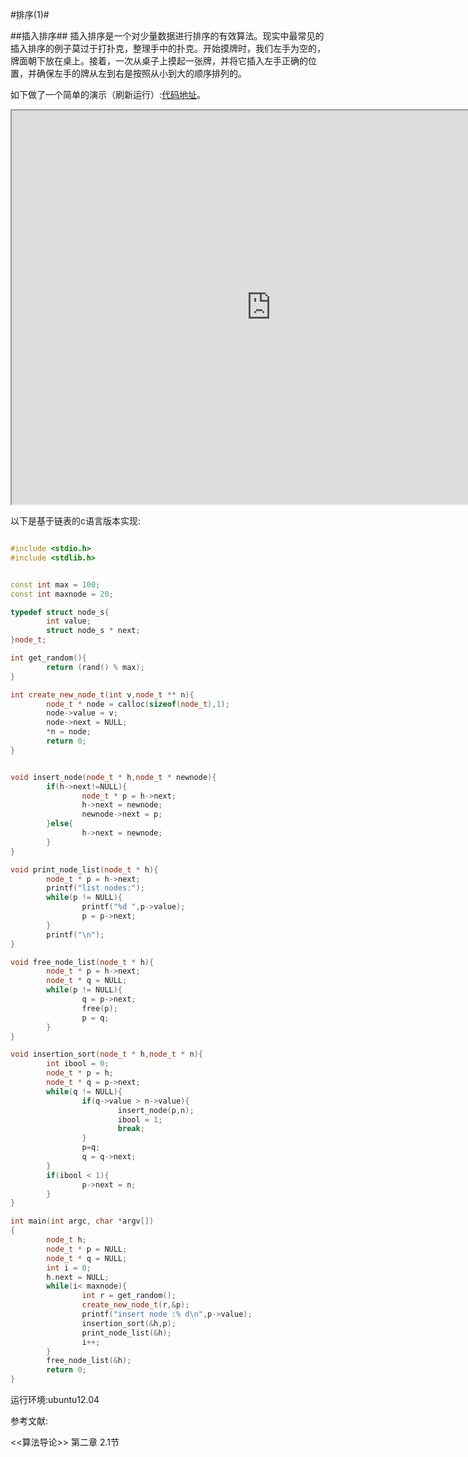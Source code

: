 #排序(1)#


##插入排序##
插入排序是一个对少量数据进行排序的有效算法。现实中最常见的插入排序的例子莫过于打扑克，整理手中的扑克。开始摸牌时，我们左手为空的，牌面朝下放在桌上。接着，一次从桌子上摸起一张牌，并将它插入左手正确的位置，并确保左手的牌从左到右是按照从小到大的顺序排列的。


如下做了一个简单的演示（刷新运行）:[代码地址](https://github.com/minstrelboy/BlogCode/tree/master/typescript/InsertionSort)。
<iframe width="830" height="630" src="https://minstrelboy.github.io/demo/demo/InsertionSort/index.html"></iframe>

以下是基于链表的c语言版本实现:

```cpp

#include <stdio.h>
#include <stdlib.h>


const int max = 100;
const int maxnode = 20;

typedef struct node_s{
        int value;
        struct node_s * next;
}node_t;

int get_random(){
        return (rand() % max);
}

int create_new_node_t(int v,node_t ** n){
        node_t * node = calloc(sizeof(node_t),1);
        node->value = v;
        node->next = NULL;
        *n = node;
        return 0;
}


void insert_node(node_t * h,node_t * newnode){
        if(h->next!=NULL){
                node_t * p = h->next;
                h->next = newnode;
                newnode->next = p;
        }else{
                h->next = newnode;
        }
}

void print_node_list(node_t * h){
        node_t * p = h->next;
        printf("list nodes:");
        while(p != NULL){
                printf("%d ",p->value);
                p = p->next;
        }
        printf("\n");
}

void free_node_list(node_t * h){
        node_t * p = h->next;
        node_t * q = NULL;
        while(p != NULL){
                q = p->next;
                free(p);
                p = q;
        }
}

void insertion_sort(node_t * h,node_t * n){
        int ibool = 0;
        node_t * p = h;
        node_t * q = p->next;
        while(q != NULL){
                if(q->value > n->value){
                        insert_node(p,n);
                        ibool = 1;
                        break;
                }
                p=q;
                q = q->next;
        }
        if(ibool < 1){
                p->next = n;
        }
}

int main(int argc, char *argv[])
{
        node_t h;
        node_t * p = NULL;
        node_t * q = NULL;
        int i = 0;
        h.next = NULL;
        while(i< maxnode){
                int r = get_random();
                create_new_node_t(r,&p);
                printf("insert node :% d\n",p->value);
                insertion_sort(&h,p);
                print_node_list(&h);
                i++;
        }
        free_node_list(&h);
        return 0;
}


```


运行环境:ubuntu12.04

参考文献:

<<算法导论>> 第二章 2.1节


